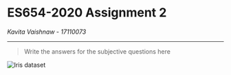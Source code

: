 # ES654-2020 Assignment 2

*Kavita Vaishnaw* - *17110073*

------

> Write the answers for the subjective questions here

![Iris dataset](q4-1.png)
